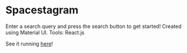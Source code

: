 # Spacestagram

Enter a search query and press the search button to get started!
Created using Material UI.
Tools: React.js

See it running [here](https://jessiiepeng.github.io/spacestagram/)!
